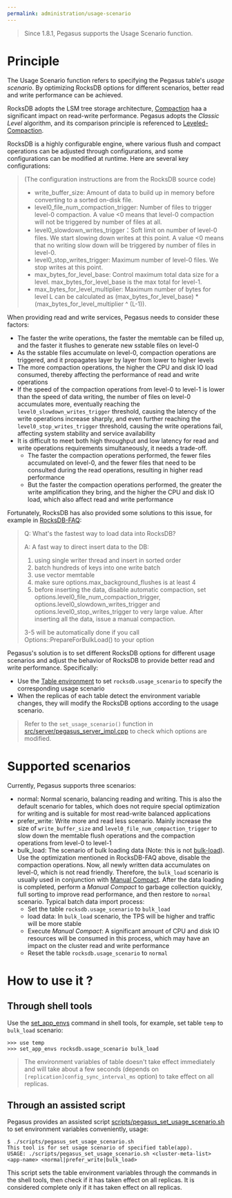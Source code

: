 ```yaml
---
permalink: administration/usage-scenario
---
```


> Since 1.8.1, Pegasus supports the Usage Scenario function.

# Principle

The Usage Scenario function refers to specifying the Pegasus table's _usage scenario_. By optimizing RocksDB options for different scenarios, better read and write performance can be achieved.

RocksDB adopts the LSM tree storage architecture, [Compaction](https://github.com/facebook/rocksdb/wiki/Compaction) haa a significant impact on read-write performance. Pegasus adopts the _Classic Level_ algorithm, and its comparison principle is referenced to [Leveled-Compaction](https://github.com/facebook/rocksdb/wiki/Leveled-Compaction).

RocksDB is a highly configurable engine, where various flush and compact operations can be adjusted through configurations, and some configurations can be modified at runtime. Here are several key configurations:
> (The configuration instructions are from the RocksDB source code)
> * write_buffer_size: Amount of data to build up in memory before converting to a sorted on-disk file.
> * level0_file_num_compaction_trigger: Number of files to trigger level-0 compaction. A value <0 means that level-0 compaction will not be triggered by number of files at all.
> * level0_slowdown_writes_trigger：Soft limit on number of level-0 files. We start slowing down writes at this point. A value <0 means that no writing slow down will be triggered by number of files in level-0.
> * level0_stop_writes_trigger: Maximum number of level-0 files.  We stop writes at this point.
> * max_bytes_for_level_base: Control maximum total data size for a level. max_bytes_for_level_base is the max total for level-1.
> * max_bytes_for_level_multiplier: Maximum number of bytes for level L can be calculated as (max_bytes_for_level_base) * (max_bytes_for_level_multiplier ^ (L-1)).

When providing read and write services, Pegasus needs to consider these factors:
* The faster the write operations, the faster the memtable can be filled up, and the faster it flushes to generate new sstable files on level-0
* As the sstable files accumulate on level-0, compaction operations are triggered, and it propagates layer by layer from lower to higher levels
* The more compaction operations, the higher the CPU and disk IO load consumed, thereby affecting the performance of read and write operations
* If the speed of the compaction operations from level-0 to level-1 is lower than the speed of data writing, the number of files on level-0 accumulates more, eventually reaching the `level0_slowdown_writes_trigger` threshold, causing the latency of the write operations increase sharply, and even further reaching the `level0_stop_writes_trigger` threshold, causing the write operations fail, affecting system stability and service availability
* It is difficult to meet both high throughput and low latency for read and write operations requirements simultaneously, it needs a trade-off.
  * The faster the compaction operations performed, the fewer files accumulated on level-0, and the fewer files that need to be consulted during the read operations, resulting in higher read performance
  * But the faster the compaction operations performed, the greater the write amplification they bring, and the higher the CPU and disk IO load, which also affect read and write performance

Fortunately, RocksDB has also provided some solutions to this issue, for example in [RocksDB-FAQ](https://github.com/facebook/rocksdb/wiki/RocksDB-FAQ):

> Q: What's the fastest way to load data into RocksDB?
>
> A: A fast way to direct insert data to the DB:
>
> 1. using single writer thread and insert in sorted order
> 2. batch hundreds of keys into one write batch
> 3. use vector memtable
> 4. make sure options.max_background_flushes is at least 4
> 5. before inserting the data, disable automatic compaction, set options.level0_file_num_compaction_trigger, options.level0_slowdown_writes_trigger and options.level0_stop_writes_trigger to very large value. After inserting all the data, issue a manual compaction.
>
>   3-5 will be automatically done if you call Options::PrepareForBulkLoad() to your option

Pegasus's solution is to set different RocksDB options for different usage scenarios and adjust the behavior of RocksDB to provide better read and write performance. Specifically:
* Use the [Table environment](table-env) to set `rocksdb.usage_scenario` to specify the corresponding usage scenario
* When the replicas of each table detect the environment variable changes, they will modify the RocksDB options according to the usage scenario.
> Refer to the `set_usage_scenario()` function in [src/server/pegasus_server_impl.cpp](https://github.com/apache/incubator-pegasus/blob/master/src/server/pegasus_server_impl.cpp) to check which options are modified.

# Supported scenarios

Currently, Pegasus supports three scenarios:
* normal: Normal scenario, balancing reading and writing. This is also the default scenario for tables, which does not require special optimization for writing and is suitable for most read-write balanced applications
* prefer_write: Write more and read less scenario. Mainly increase the size of `write_buffer_size` and `level0_file_num_compaction_trigger` to slow down the memtable flush operations and the compaction operations from level-0 to level-1
* bulk_load: The scenario of bulk loading data (Note: this is not [bulk-load](https://pegasus.apache.org/zh/2020/02/18/bulk-load-design.html)). Use the optimization mentioned in RocksDB-FAQ above, disable the compaction operations. Now, all newly written data accumulates on level-0, which is not read friendly. Therefore, the `bulk_load` scenario is usually used in conjunction with [Manual Compact](manual-compact). After the data loading is completed, perform a _Manual Compact_ to garbage collection quickly, full sorting to improve read performance, and then restore to `normal` scenario. Typical batch data import process:
    * Set the table `rocksdb.usage_scenario` to `bulk_load`
    * load data: In `bulk_load` scenario, the TPS will be higher and traffic will be more stable
    * Execute _Manual Compact_: A significant amount of CPU and disk IO resources will be consumed in this process, which may have an impact on the cluster read and write performance
    * Reset the table `rocksdb.usage_scenario` to `normal`

# How to use it ?

## Through shell tools

Use the [set_app_envs](/docs/tools/shell/#set_app_envs) command in shell tools, for example, set table `temp` to `bulk_load` scenario:
```
>>> use temp
>>> set_app_envs rocksdb.usage_scenario bulk_load
```

> The environment variables of table doesn't take effect immediately and will take about a few seconds (depends on `[replication]config_sync_interval_ms` option) to take effect on all replicas.

## Through an assisted script

Pegasus provides an assisted script [scripts/pegasus_set_usage_scenario.sh](https://github.com/apache/incubator-pegasus/blob/master/scripts/pegasus_set_usage_scenario.sh) to set environment variables conveniently, usage:
```
$ ./scripts/pegasus_set_usage_scenario.sh
This tool is for set usage scenario of specified table(app).
USAGE: ./scripts/pegasus_set_usage_scenario.sh <cluster-meta-list> <app-name> <normal|prefer_write|bulk_load>
```

This script sets the table environment variables through the commands in the shell tools, then check if it has taken effect on all replicas. It is considered complete only if it has taken effect on all replicas.

